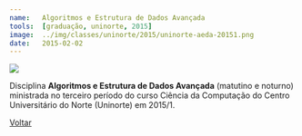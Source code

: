 ```yaml
---
name:  	Algoritmos e Estrutura de Dados Avançada
tools: 	[graduação, uninorte, 2015]
image: 	../img/classes/uninorte/2015/uninorte-aeda-20151.png
date: 	2015-02-02
---
```


![](../img/classes/uninorte/2015/uninorte-aeda-20151.png)

Disciplina **Algoritmos e Estrutura de Dados Avançada** (matutino e noturno) ministrada no terceiro período do curso Ciência da Computação do Centro Universitário do Norte (Uninorte) em 2015/1.

<p class="text-center">
	<a class="btn btn-outline-primary mt-1" href="{{ site.baseurl }}/classes/">Voltar</a>
</p>
